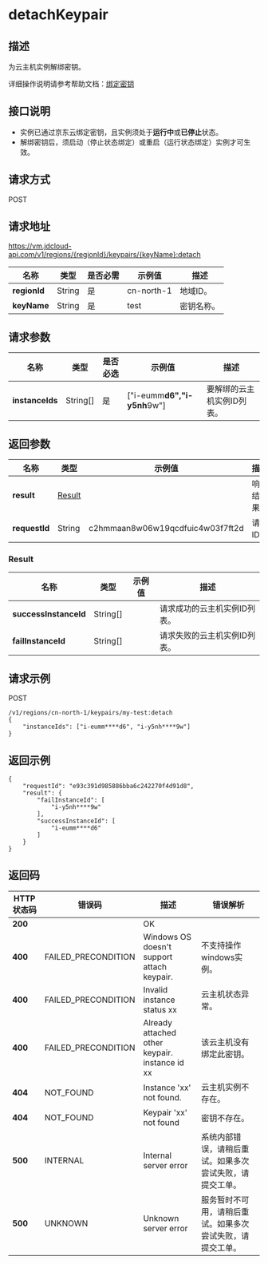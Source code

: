 # detachKeypair


## 描述

为云主机实例解绑密钥。

详细操作说明请参考帮助文档：[绑定密钥](https://docs.jdcloud.com/cn/virtual-machines/bind-keypair)

## 接口说明
- 实例已通过京东云绑定密钥，且实例须处于**运行中**或**已停止**状态。
- 解绑密钥后，须启动（停止状态绑定）或重启（运行状态绑定）实例才可生效。


## 请求方式
POST

## 请求地址
https://vm.jdcloud-api.com/v1/regions/{regionId}/keypairs/{keyName}:detach

|名称|类型|是否必需|示例值|描述|
|---|---|---|---|---|
|**regionId**|String|是|cn-north-1|地域ID。|
|**keyName**|String|是|test|密钥名称。|

## 请求参数
|名称|类型|是否必选|示例值|描述|
|---|---|---|---|---|
|**instanceIds**|String[]|是|\[&quot;i-eumm****d6&quot;,&quot;i-y5nh****9w&quot;]|要解绑的云主机实例ID列表。|


## 返回参数
|名称|类型|示例值|描述|
|---|---|---|---|
|**result**|[Result](#result)| |响应结果。|
|**requestId**|String|c2hmmaan8w06w19qcdfuic4w03f7ft2d|请求ID。|

### <div id="Result">Result</div>
|名称|类型|示例值|描述|
|---|---|---|---|
|**successInstanceId**|String[]| |请求成功的云主机实例ID列表。|
|**failInstanceId**|String[]| |请求失败的云主机实例ID列表。|


## 请求示例
POST

```
/v1/regions/cn-north-1/keypairs/my-test:detach
{
    "instanceIds": ["i-eumm****d6", "i-y5nh****9w"]
}
```



## 返回示例
```
{
    "requestId": "e93c391d985886bba6c242270f4d91d8", 
    "result": {
        "failInstanceId": [
            "i-y5nh****9w"
        ], 
        "successInstanceId": [
            "i-eumm****d6"
        ]
    }
}
```

## 返回码
|HTTP状态码|错误码|描述|错误解析|
|---|---|---|---|
|**200**||OK||
|**400**|FAILED_PRECONDITION|Windows OS doesn't support attach keypair.|不支持操作windows实例。|
|**400**|FAILED_PRECONDITION|Invalid instance status xx|云主机状态异常。|
|**400**|FAILED_PRECONDITION|Already attached other keypair. instance id xx|该云主机没有绑定此密钥。|
|**404**|NOT_FOUND|Instance 'xx' not found.|云主机实例不存在。|
|**404**|NOT_FOUND|Keypair 'xx' not found|密钥不存在。|
|**500**|INTERNAL|Internal server error|系统内部错误，请稍后重试。如果多次尝试失败，请提交工单。|
|**500**|UNKNOWN|Unknown server error|服务暂时不可用，请稍后重试。如果多次尝试失败，请提交工单。|
